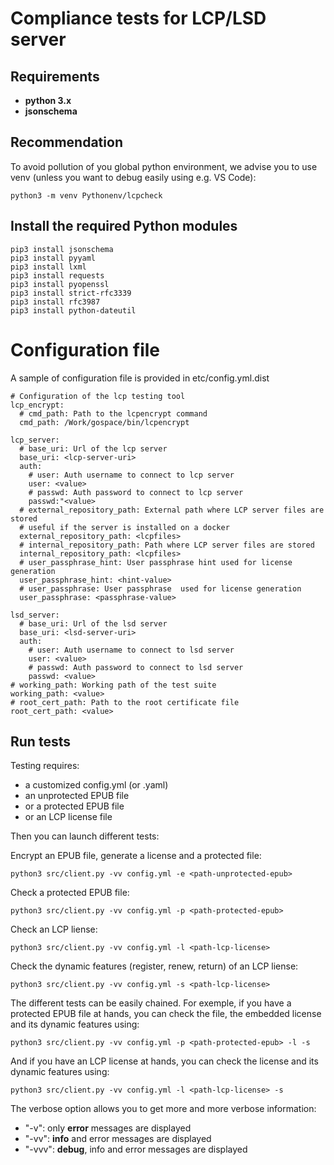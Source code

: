 # Compliance tests for LCP/LSD server

## Requirements

  - **python 3.x**
  - **jsonschema**
  

## Recommendation

To avoid pollution of you global python environment, we advise you to use venv (unless you want to debug easily using e.g. VS Code):
```
python3 -m venv Pythonenv/lcpcheck
```

## Install the required Python modules

```
pip3 install jsonschema
pip3 install pyyaml
pip3 install lxml
pip3 install requests
pip3 install pyopenssl
pip3 install strict-rfc3339
pip3 install rfc3987
pip3 install python-dateutil
```

# Configuration file

A sample of configuration file is provided in etc/config.yml.dist

```
# Configuration of the lcp testing tool
lcp_encrypt:
  # cmd_path: Path to the lcpencrypt command
  cmd_path: /Work/gospace/bin/lcpencrypt
  
lcp_server:
  # base_uri: Url of the lcp server
  base_uri: <lcp-server-uri>
  auth:
    # user: Auth username to connect to lcp server
    user: <value>
    # passwd: Auth password to connect to lcp server
    passwd:"<value>
  # external_repository_path: External path where LCP server files are stored 
  # useful if the server is installed on a docker
  external_repository_path: <lcpfiles>
  # internal_repository_path: Path where LCP server files are stored
  internal_repository_path: <lcpfiles>
  # user_passphrase_hint: User passphrase hint used for license generation
  user_passphrase_hint: <hint-value>
  # user_passphrase: User passphrase  used for license generation
  user_passphrase: <passphrase-value>

lsd_server:
  # base_uri: Url of the lsd server
  base_uri: <lsd-server-uri>
  auth:
    # user: Auth username to connect to lsd server
    user: <value>
    # passwd: Auth password to connect to lsd server
    passwd: <value>
# working_path: Working path of the test suite
working_path: <value>
# root_cert_path: Path to the root certificate file
root_cert_path: <value>
```

## Run tests

Testing requires:

  - a customized config.yml (or .yaml)
  - an unprotected EPUB file
  - or a protected EPUB file
  - or an LCP license file

Then you can launch different tests:

Encrypt an EPUB file, generate a license and a protected file:

```
python3 src/client.py -vv config.yml -e <path-unprotected-epub>
```

Check a protected EPUB file:

```
python3 src/client.py -vv config.yml -p <path-protected-epub>
```

Check an LCP liense:

```
python3 src/client.py -vv config.yml -l <path-lcp-license>
```

Check the dynamic features (register, renew, return) of an LCP liense:

```
python3 src/client.py -vv config.yml -s <path-lcp-license>
```

The different tests can be easily chained. For exemple, if you have a protected EPUB file at hands, you can check the file, the embedded license and its dynamic features using: 

```
python3 src/client.py -vv config.yml -p <path-protected-epub> -l -s
```

And if you have an LCP license at hands, you can check the license and its dynamic features using: 

```
python3 src/client.py -vv config.yml -l <path-lcp-license> -s
```

The verbose option allows you to get more and more verbose information:
  - "-v": only **error** messages are displayed
  - "-vv": **info** and error messages are displayed
  - "-vvv": **debug**, info and error messages are displayed
